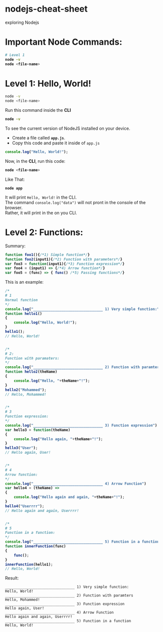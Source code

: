 # nodejs-cheat-sheet
 exploring Nodejs

# Important Node Commands:

<b>

```bash
# Level 1
node -v
node <file-name>
```

</b>





# Level 1: Hello, World!

```bash
node -v
node <file-name>

```


Run this command inside the **CLI**

<b>

```bash
node -v
```

</b>

To see the current version of NodeJS installed on your
device.


- Create a file called **`app.js`**.
- Copy this code and paste it inside of `app.js`

<b>

```javascript
console.log("Hello, World!");
```
</b>

Now, in the **CLI**, run this code:

<b>

```bash
node <file-name>
```

</b>

Like That:
<b>

```shell
node app
```

</b>

It will print `Hello, World!` in the CLI.  
The command `console.log("data")` will not pront in the console of the browser.  
Rather, it will print in the on you CLI.






# Level 2: Functions:

Summary:

<b>

```javascript
function foo1(){/*1) Simple function*/}
function foo2(input1){/*2) Function with parameters*/}
var foo3 = function(input1){/*3) Function expression*/}
var foo4 = (input1) => {/*4) Arrow function*/}
var foo5 = (func) => { func() /*5) Passing functions*/}
```
</b>

This is an example:


<b>

```javascript
/*
# 1
Normal function
*/
console.log("________________________________ 1) Very simple function:")
function hello1()
{
	console.log("Hello, World!");
}
hello1();
// Hello, World!


/*
# 2:
Function with paramaters:
*/
console.log("________________________________ 2) Function with paramters")
function hello2(theName)
{
	console.log("Hello, "+theName+"!");
}
hello2("Mohammed");
// Hello, Mohammed!


/*
# 3
Function expression:
*/
console.log("________________________________ 3) Function expression")
var hello3 = function(theName)
{
	console.log("Hello again, "+theName+"!");
}
hello3("User");
// Hello again, User!


/*
# 4
Arrow function:
*/
console.log("________________________________ 4) Arrow Function")
var hello4 = (theName) => 
{
	console.log("Hello again and again, "+theName+"!");
}
hello4("Userrrr");
// Hello again and again, Userrrr!


/*
# 5
Function in a function:
*/
console.log("________________________________ 5) Function in a function")
function innerFunction(func) 
{
	func();
}
innerFunction(hello1);
// Hello, World!

```

</b>

Result:

```
________________________________ 1) Very simple function:
Hello, World!
________________________________ 2) Function with paramters
Hello, Mohammed!
________________________________ 3) Function expression
Hello again, User!
________________________________ 4) Arrow Function
Hello again and again, Userrrr!
________________________________ 5) Function in a function
Hello, World!
```


